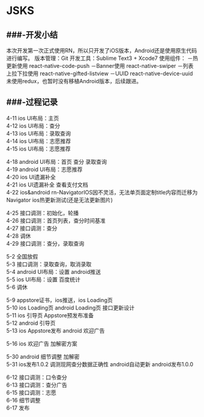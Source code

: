 # JSKS

###-开发小结
---
本次开发第一次正式使用RN，所以只开发了iOS版本，Android还是使用原生代码进行编写。
版本管理：Git
开发工具：Sublime Text3 + Xcode7
使用组件：
－热更新使用 react-native-code-push
－Banner使用 react-native-swiper
－列表上拉下拉使用 react-native-gifted-listview
－UUID  react-native-device-uuid
未使用redux，也暂时没有移植Android版本，后续跟进。



###-过程记录
---
4-11 ios UI布局：主页<br>
4-12 ios UI布局：查分<br>
4-13 ios UI布局：录取查询<br>
4-14 ios UI布局：志愿推荐<br>
4-15 ios UI布局：志愿推荐<br>

4-18 android UI布局：首页 查分 录取查询<br>
4-19 android UI布局：志愿推荐<br>
4-20 ios UI遗漏补全<br>
4-21 ios UI遗漏补全 查看支付文档<br>
4-22 ios&android rn-NavigatorIOS因不灵活，无法单页面定制title内容而迁移为Navigator  ios热更新测试(还是无法更新图片)<br>

4-25 接口调测：初始化，轮播<br>
4-26 接口调测：首页列表，查分时间基准<br>
4-27 接口调测：查分<br>
4-28 调休<br>
4-29 接口调测：查分，录取查询<br>

5-2  全国放假<br>
5-3  接口调测：录取查询，取消录取<br>
5-4  android UI布局：设置   android推送<br>
5-5  ios  UI布局：设置   百度统计<br>
5-6  调休<br>

5-9  appstore证书，ios推送，ios Loading页<br>
5-10 ios Loading页  android Loading页  接口更新设计<br>
5-11 ios 引导页  Appstore预发布准备<br>
5-12 android 引导页<br>
5-13 ios Appstore发布 android 欢迎广告<br>

5-16 ios 欢迎广告  加解密方案 <br>

5-30 android 细节调整 加解密<br>
5-31 ios发布1.0.2 调测现网查分数据正确性 android自动更新 android发布1.0.0<br>

6-12 接口调测：口令查分<br>
6-13 接口调测：查分广告<br>
6-15 接口调测：志愿<br>
6-16 细节调整<br>
6-17 发布<br>